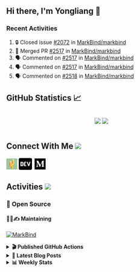 ## Hi there, I'm Yongliang 👋

### Recent Activities

<!--START_SECTION:activity-->
1. 🔒 Closed issue [#2072](https://github.com/MarkBind/markbind/issues/2072) in [MarkBind/markbind](https://github.com/MarkBind/markbind)
2. 🎉 Merged PR [#2517](https://github.com/MarkBind/markbind/pull/2517) in [MarkBind/markbind](https://github.com/MarkBind/markbind)
3. 🗣 Commented on [#2517](https://github.com/MarkBind/markbind/pull/2517#issuecomment-2054996721) in [MarkBind/markbind](https://github.com/MarkBind/markbind)
4. 🗣 Commented on [#2517](https://github.com/MarkBind/markbind/pull/2517#issuecomment-2053609574) in [MarkBind/markbind](https://github.com/MarkBind/markbind)
5. 🗣 Commented on [#2518](https://github.com/MarkBind/markbind/issues/2518#issuecomment-2053285136) in [MarkBind/markbind](https://github.com/MarkBind/markbind)
<!--END_SECTION:activity-->

## GitHub Statistics :chart_with_upwards_trend:
<div align="center">
<div style="display: flex; align-items: center; justify-content: center;">

[![](https://github-readme-stats-tlylt.vercel.app/api?username=tlylt&show_icons=true&theme=tokyonight&hide_border=true&locale=en)](https://github.com/tlylt)
[![](https://github-readme-streak-stats.herokuapp.com/?user=tlylt&theme=tokyonight&hide_border=true)](https://github.com/tlylt)
</div>
</div>

## Connect With Me <img src="https://media.giphy.com/media/2wh5K5yE3ulp3xgYcG/giphy-downsized.gif" width="30">

<a href="https://www.yongliangliu.com/" target="_blank"><img align="center" src="static/site-icon.png" alt="yongliangliu.com" height="29" width="29" /></a>
<a href="https://dev.to/tlylt" target="_blank"><img align="center" src="static/dev-badge.svg" alt="dev.to/tlylt" height="35" width="35" /></a>
<a href="https://tlylt.medium.com" target="_blank"><img align="center" src="static/medium.png" alt="tlylt.medium.com" height="35" width="35" /></a>

## Activities <img src="https://media.giphy.com/media/WUlplcMpOCEmTGBtBW/giphy.gif" width="30">

### 🔭 Open Source

#### 👷‍♂️✍️ Maintaining
[![MarkBind](https://github-readme-stats-tlylt.vercel.app/api/pin/?username=markbind&repo=markbind)](https://github.com/MarkBind/markbind)

<details>
<summary> <b>🎬 Published GitHub Actions </b> </summary>

[![install-graphviz](https://github-readme-stats-tlylt.vercel.app/api/pin/?username=tlylt&repo=install-graphviz)](https://github.com/tlylt/install-graphviz)

[![reposense-action](https://github-readme-stats-tlylt.vercel.app/api/pin/?username=tlylt&repo=reposense-action)](https://github.com/tlylt/reposense-action)

[![markbin-action](https://github-readme-stats-tlylt.vercel.app/api/pin/?username=markbind&repo=markbind-action)](https://github.com/MarkBind/markbind-action)

</details>

<details>
<summary> <b>📕 Latest Blog Posts</b> </summary>

<!-- BLOG-POST-LIST:START -->
- [Useful Computer Science Modules](https://yongliangliu.com/blog/useful-cs-mods-after-grad)
- [The 2 x 2 problem](https://yongliangliu.com/blog/2x2-problem)
- [On Keeping Task Descriptions Up to Date](https://yongliangliu.com/blog/on-keeping-task-descriptions-up-to-date)
- [Easy vs Right](https://yongliangliu.com/blog/easy-vs-right)
- [The Prebound Method and Sentinel Object Pattern in Python](https://yongliangliu.com/blog/prebound-sentinel-pattern-in-python)
<!-- BLOG-POST-LIST:END -->

</details>

<details>
<summary> <b>📊 Weekly Stats</b> </summary>

<!--START_SECTION:waka-->
![Code Time](http://img.shields.io/badge/Code%20Time-1%2C202%20hrs%2038%20mins-blue)

**🐱 My GitHub Data** 

> 📦 667.3 kB Used in GitHub's Storage 
 > 
> 🚫 Not Opted to Hire
 > 
> 📜 170 Public Repositories 
 > 
> 🔑 41 Private Repositories 
 > 
**I'm an Early 🐤** 

```text
🌞 Morning                3692 commits        ████████░░░░░░░░░░░░░░░░░   31.20 % 
🌆 Daytime                3135 commits        ███████░░░░░░░░░░░░░░░░░░   26.49 % 
🌃 Evening                4417 commits        █████████░░░░░░░░░░░░░░░░   37.32 % 
🌙 Night                  590 commits         █░░░░░░░░░░░░░░░░░░░░░░░░   04.99 % 
```
📅 **I'm Most Productive on Wednesday** 

```text
Monday                   1417 commits        ███░░░░░░░░░░░░░░░░░░░░░░   11.97 % 
Tuesday                  1896 commits        ████░░░░░░░░░░░░░░░░░░░░░   16.02 % 
Wednesday                2000 commits        ████░░░░░░░░░░░░░░░░░░░░░   16.90 % 
Thursday                 1537 commits        ███░░░░░░░░░░░░░░░░░░░░░░   12.99 % 
Friday                   1464 commits        ███░░░░░░░░░░░░░░░░░░░░░░   12.37 % 
Saturday                 1700 commits        ████░░░░░░░░░░░░░░░░░░░░░   14.37 % 
Sunday                   1820 commits        ████░░░░░░░░░░░░░░░░░░░░░   15.38 % 
```


📊 **This Week I Spent My Time On** 

```text
🕑︎ Time Zone: Asia/Singapore

💬 Programming Languages: 
Markdown                 34 mins             ██████████████████░░░░░░░   71.48 % 
TypeScript               13 mins             ███████░░░░░░░░░░░░░░░░░░   28.28 % 
HTML                     0 secs              ░░░░░░░░░░░░░░░░░░░░░░░░░   00.24 % 
```


 Last Updated on 21/04/2024 00:42:42 UTC
<!--END_SECTION:waka-->

</details>
